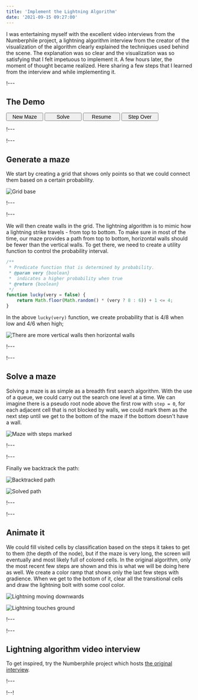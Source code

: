 ```yaml
---
title: 'Implement the Lightning Algorithm'
date: '2021-09-15 09:27:00'
---
```

I was entertaining myself with the excellent video interviews from the Numberphile project, a lightning algorithm interview from the creator of the visualization of the algorithm clearly explained the techniques used behind the scene. The explanation was so clear and the visualization was so satisfying that I felt impetuous to implement it. A few hours later, the moment of thought became realized. Here sharing a few steps that I learned from the interview and while implementing it. 
<!-- Excerpt End -->

<style>
    .slide:fullscreen .flex {
        display: flex;
    }

    .slide:fullscreen .flex > * {
        margin: 0 20px;
    }
</style>

!---

## The Demo
<style>
    #demo-canvas {
        background: #020c21;
    }
    #demo-buttons button {
        width: 100px;
        font-size: 1em;
    }
</style>

<canvas id="demo-canvas" width="500px" height="500px"></canvas>
<div id="demo-buttons">
    <button id="demo-reset">New Maze</button>
    <button id="demo-solve">Solve</button>
    <button id="demo-resume">Resume</button>
    <button id="demo-pause" hidden>Pause</button>
    <button id="demo-step">Step Over</button>
</div>

<script>
(function() {
const CELL_SIZE = 10;
const GRID_WIDTH = 48;
const GRID_HEIGHT = 48;
const TEMPO = 20;
const BACKGROUND = '#020c21';
const FOREGROUND = '#FFFF96';
const MAX_LAST_STEPS = 15;
const OFFSET = CELL_SIZE;

const canvas = document.getElementById('demo-canvas');
const btnReset = document.getElementById('demo-reset');
const btnSolve = document.getElementById('demo-solve');
const btnResume = document.getElementById('demo-resume');
const btnPause = document.getElementById('demo-pause');
const btnStep = document.getElementById('demo-step');
const ctx = canvas.getContext('2d');

let path = [];
let solver;
let timer;
let walls = generateMaze();

btnReset.addEventListener('click', () => {
    btnPause.click();
    clear();
    walls = generateMaze();
});

btnSolve.addEventListener('click', () => {
    solve();
});

btnResume.addEventListener('click', () => {
    btnResume.hidden = true;
    btnPause.hidden = false;
    resume();
});

btnPause.addEventListener('click', () => {
    btnPause.hidden = true;
    btnResume.hidden = false;
    pause();
});

btnStep.addEventListener('click', () => {
    stepOver();
});

// Generate a maze
function generateMaze() {
    path = [];
    solver = undefined;
    const set = new Set();
    for (let y = 0; y <= GRID_HEIGHT; y++) {
        for (let x = 0; x <= GRID_WIDTH; x++) {
            // drawPoint(x, y);
            if (x < GRID_WIDTH && !lucky()) {
                drawLine(x, y, x + 1, y);
                set.add(buildKey(x, y, x + 1, y));
            }
            if (y < GRID_HEIGHT && !lucky(true)) {
                drawLine(x, y, x, y + 1);
                set.add(buildKey(x, y, x, y + 1));
            }
        }
    }
    return set;
}

function* doSolve(animate) {
    clearAllNodes();
    const visited = new Map();
    let lastStep = 0;
    // solve the maze - BFS
    const queue = [];
    // 1. pretend there is a root node that is just one row above the first row,
    // all nodes on the first row that doesn't have the top wall should be added to
    // the queue.
    for (let x = 0; x < GRID_WIDTH; x++) {
        if (!hasWall(x, 0, x + 1, 0)) {
            const node = {
                x,
                y: 0,
                step: 1,
                parent: undefined,
                parentEdge: buildKey(x, 0, x + 1, 0)
            };
            // queue.push(node);
            createNodeIfNotVisited(node);
        }
    }

    // 2. For each node in the queue,
    // to determine whether a node has any children, check the walls set to see if
    // three other sides have walls, for each side that doesn't have a wall, create
    // a new node for the adjacent cell and add it to the queue.
    while (queue.length > 0) {
        const node = queue.shift();
        if (animate) {
            // when it gets to the next depth, redraw all nodes based on classification
            if (lastStep < node.step) {
                // lastStep = await drawNodes(visited);
                lastStep = [...visited.values()]
                    .map(node => node.step)
                    .reduce((prev, curr) => curr > prev ? curr : prev, 0);
                yield { lastStep, visited };
            }
        }
        const {x, y, step, parentEdge} = node;
        // reach the last row and if bottom is open
        if (y === GRID_HEIGHT - 1 && !hasWall(x, y + 1, x + 1, y + 1)) {
            clearNodes(visited);
            return node;
        }
        //top
        if (!hasWall(x, y, x + 1, y)
            && y > 0
            && buildKey(x, y, x + 1, y) !== parentEdge) {
            const child = {
                x,
                y: y - 1,
                step: step + 1,
                parent: node,
                parentEdge: buildKey(x, y, x + 1, y)
            };
            createNodeIfNotVisited(child);
        }
        //right
        if (!hasWall(x + 1, y, x + 1, y + 1)
            && x + 1 < GRID_WIDTH
            && buildKey(x + 1, y, x + 1, y + 1) !== parentEdge) {
            const child = {
                x: x + 1,
                y: y,
                step: step + 1,
                parent: node,
                parentEdge: buildKey(x + 1, y, x + 1, y + 1)
            };
            createNodeIfNotVisited(child);
        }
        //bottom
        if (!hasWall(x, y + 1, x + 1, y + 1)
            && y + 1 < GRID_HEIGHT
            && buildKey(x, y + 1, x + 1, y + 1) !== parentEdge) {
            const child = {
                x: x,
                y: y + 1,
                step: step + 1,
                parent: node,
                parentEdge: buildKey(x, y + 1, x + 1, y + 1)
            };
            createNodeIfNotVisited(child);
        }
        //left
        if (!hasWall(x, y, x, y + 1)
            && x > 0
            && buildKey(x, y, x, y + 1) !== parentEdge) {
            const child = {
                x: x - 1,
                y: y,
                step: step + 1,
                parent: node,
                parentEdge: buildKey(x, y, x, y + 1)
            };
            createNodeIfNotVisited(child);
        }
    }

    clearNodes(visited);

    function createNodeIfNotVisited(node) {
        const key = "[" + node.x + ", " + node.y + "]";
        if (!visited.has(key)) {
            visited.set(key, node);
            queue.push(node);
        }
    }

// 3. this algo should stop whenever the first node that has reached the bottom
// row, or when the queue is empty.
// when bottom is reached, back track the path of the current node.
// when queue is empty, restart the program.
}

/**
 * The solver generator consumer that does the drawing for each yield 
 * and relay the generator state.
 * @returns if the generator is done.
 */
async function doStepOver() {
    const result = solver.next();
    if (!result.done) {
        if (result.value) {
            const { visited, lastStep } = result.value;
            visited.forEach(node => {
                drawNodeByStep(node, lastStep);
            })
        }
    } else {
        btnReset.disabled = true;
        await drawPathBackTrack(result.value);
        // dispose
        solver = undefined;
        timer = undefined;
        // restore UI state
        btnPause.hidden = true;
        btnResume.hidden = false;
    }
    return result.done;
}

async function run(animate) {
    if (!solver) {
        clearPath(path);
        solver = doSolve(animate);
    }
    if (!(await doStepOver())) {
        timer = setTimeout(async () => { await run(animate) }, TEMPO);
    }
}

async function solve() {
    btnSolve.disabled = true;
    btnReset.disabled = true;
    pause();
    clearPath(path);
    solver = doSolve(false);
    await doStepOver();
    btnSolve.disabled = false;
    btnReset.disabled = false;
}

function resume() {
    // disallow resume when it is not paused.
    if (!timer) {
        run(true);
    }
}

function pause() {
    if (timer) {
        clearTimeout(timer);
        timer = undefined;
    }
}

async function stepOver() {
    if (!solver) {
        clearPath(path);
        solver = doSolve(true);
    }
    // disallow step over when is not paused.
    if (!timer) {
        btnStep.disabled = true;
        await doStepOver();
        btnStep.disabled = false;
    }
}

function drawLine(x1, y1, x2, y2) {
    ctx.beginPath();
    ctx.moveTo(OFFSET + x1 * CELL_SIZE, OFFSET + y1 * CELL_SIZE);
    ctx.lineTo(OFFSET + x2 * CELL_SIZE, OFFSET + y2 * CELL_SIZE);
    ctx.strokeStyle = 'white';
    ctx.stroke();
}

async function drawCenterLine(path, clear = false) {
    // draw the path from bottom to top
    ctx.lineWidth = 4;
    ctx.strokeStyle = clear ? BACKGROUND : FOREGROUND;
    ctx.beginPath();
    for (let i = 0; i < path.length; i++) {
        const point = [OFFSET + (path[i][0] + 1 / 2) * CELL_SIZE, OFFSET + (path[i][1] + 1 / 2) * CELL_SIZE];
        if (i === 0) {
            // draw the bottom end
            ctx.moveTo(point[0], point[1] + CELL_SIZE / 2);
        }

        if (clear) {
            ctx.lineTo(...point)
            ctx.stroke();
        } else {
            // animate the lightening travel from ground back to the sky
            await new Promise(resolve => {
                setTimeout(() => {
                    ctx.lineTo(...point)
                    ctx.stroke();
                    resolve();
                }, TEMPO / 1000);
            });
        }

        // draw the top end
        if (i === path.length - 1) {
            ctx.lineTo(point[0], point[1] - CELL_SIZE / 2)
            ctx.stroke();
        }
    }

    ctx.lineWidth = 1;
}

/**
 *
 * @param nodes
 * @return {Promise<*>} the current max step
 */
async function drawNodes(nodes) {
    return new Promise(resolve => {
        setTimeout(() => {
            const maxStep = [...nodes.values()]
                .map(node => node.step)
                .reduce((prev, curr) => curr > prev ? curr : prev, 0);
            // do the drawing here
            nodes.forEach(node => {
                drawNodeByStep(node, maxStep);
            })
            resolve(maxStep);
        }, TEMPO);
    });
}

function drawNodeByStep(node, maxStep) {
    ctx.beginPath()
    ctx.rect(OFFSET + node.x * CELL_SIZE + 2, OFFSET + node.y * CELL_SIZE + 2, CELL_SIZE - 4, CELL_SIZE - 4);
    // clear
    ctx.fillStyle = BACKGROUND;
    ctx.fill();
    // draw new - only color the last 5 steps.
    ctx.fillStyle = maxStep - node.step < MAX_LAST_STEPS ? "rgba(255, 255, 150, " + (1 - (maxStep - node.step) / MAX_LAST_STEPS) + ")" : BACKGROUND;
    ctx.fill();
    ctx.fillStyle = 'white';
}

async function drawPathBackTrack(node) {
    let winningNode = node
    
    if (winningNode) {
        path = [];
        while (winningNode) {
            path.push([winningNode.x, winningNode.y]);
            winningNode = winningNode.parent;
        }
        await drawCenterLine(path)
        clearPath(path);
        await drawCenterLine(path)
    } else {
        warn();
    }
}

function clearNodes(nodes) {
    nodes.forEach(clearNode);
}

function clearNode(node) {
    ctx.beginPath()
    ctx.rect(OFFSET + node.x * CELL_SIZE + 2, OFFSET + node.y * CELL_SIZE + 2, CELL_SIZE - 4, CELL_SIZE - 4);
    // clear
    ctx.fillStyle = BACKGROUND;
    ctx.fill();
    ctx.fillStyle = 'white';
}

// repaint all nodes but leave maze alone
function clearAllNodes() {
    for (let y = 0; y < GRID_HEIGHT - 1; y++) {
        for (let x = 0; x < GRID_WIDTH - 1; x++) {
            clearNode({x, y});
        }
    }
}

function clearPath(path) {
    drawCenterLine(path, true);
}

function buildKey(x1, y1, x2, y2) {
    return "[" + x1 + ", " + y1 + ", " + x2 + ", " + y2 + "]";
}

/**
 * Predicate function that is determined by probability.
 * @param very {boolean}
 *  indicates a higher probability when true
 * @return {boolean}
 */
function lucky(very = false) {
    return Math.floor(Math.random() * (very ? 8 : 6)) + 1 <= 4;
}

function hasWall(x1, y1, x2, y2) {
    return walls.has(buildKey(x1, y1, x2, y2));
}

function clear() {
    ctx.clearRect(0, 0, canvas.width, canvas.height);
}

function warn() {
    ctx.fillStyle = 'rgba(255, 0, 0, 0.2)';
    ctx.rect(0, 0, canvas.width, canvas.height);
    ctx.fill();
    ctx.fillStyle = 'white';
}
})()
</script>

!---

!---

## Generate a maze

We start by creating a grid that shows only points so that we could connect them based on a certain probability.

![Grid base](!grid-base.png)

!---

!---

We will then create walls in the grid. The lightning algorithm is to mimic how a lightning strike travels - from top to bottom. To make sure in most of the time, our maze provides a path from top to bottom, horizontal walls should be fewer than the vertical walls. To get there, we need to create a utility function to control the probability interval.

```javascript
/**
 * Predicate function that is determined by probability.
 * @param very {boolean}
 *  indicates a higher probability when true
 * @return {boolean}
 */
function lucky(very = false) {
    return Math.floor(Math.random() * (very ? 8 : 6)) + 1 <= 4;
}
```

<div class="flex">

In the above `lucky(very)` function, we create probability that is 4/8 when low and 4/6 when high;

![There are more vertical walls then horizontal walls](!generate-walls.png)

</div>

!---

!---

## Solve a maze

Solving a maze is as simple as a breadth first search algorithm. With the use of a queue, we could carry out the search one level at a time. We can imagine there is a pseudo root node above the first row with `step = 0`, for each adjacent cell that is not blocked by walls, we could mark them as the next step until we get to the bottom of the maze if the bottom doesn't have a wall. 

![Maze with steps marked](!walls-steps-marked.png)

!---

!---

Finally we backtrack the path:

<div class="flex">

![Backtracked path](!backtracked.png)

![Solved path](!solved.png)

</div>

!---

!---

## Animate it

We could fill visited cells by classification based on the steps it takes to get to them (the depth of the node), but if the maze is very long, the screen will eventually and most likely full of colored cells. In the original algorithm, only the most recent few steps are shown and this is what we will be doing here as well. We create a color ramp that shows only the last few steps with gradience. When we get to the bottom of it, clear all the transitional cells and draw the lightning bolt with some cool color. 

<div class="flex">

![Lightning moving downwards](!moving.png)

![Lightning touches ground](!bolt.png)

</div>
!---

!---

## Lightning algorithm video interview

To get inspired, try the Numberphile project which hosts [the original interview](https://youtu.be/akZ8JJ4gGLs).

!---


!--!